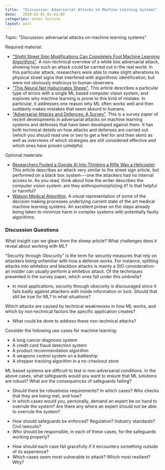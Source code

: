 ```yaml
---
title:  "Discussion: Adversarial Attacks on Machine Learning Systems"
date:   2020-02-01 01:01:00
categories: notes lecture 
layout: post
---
```


Topic: "Discussion: adversarial attacks on machine learning systems" 

Required material:
 - ["Slight Street Sign Modifications Can Completely Fool Machine Learning
   Algorithms"][gg_ackerman]. A non-technical overview of a white box
adversarial attack, showing how such an attack could be carried out in the real
world. In this particular attack, researchers were able to make slight
alterations to physical street signs that interfered with algorithmic
identification, but were not obviously malicious to human observers.
 - ["This Neural Net Hallucinates Sheep"][gg_shane]. This article describes a
   particular type of errors with a single ML based computer vision system, and
explores why machine learning is prone to this kind of mistake. In particular,
it addresses one reason why ML often works well and then suddenly makes
mistakes that seem absurd to humans.
- ["Adversarial Attacks and Defences: A Survey"][gg_chakraborty]. This is a
   survey paper of recent developments in adversarial attacks on machine
learning systems and defenses that have been developed against them. It has
both technical details on how attacks and defenses are carried out (which you
should read one or two to get a feel for and then skim) as well as overviews of
which strategies are still considered effective and which ones have proven
unhelpful.

Optional materials:
 - [Researchers Fooled a Google AI Into Thinking a Rifle Was a
   Helicopter][gg_matksakis]. This article describes an attack very similar to
the street sign article, but performed on a black box system---one the
attackers had no internal access to. As you read, think about how the writer
describes the computer vision system: are they anthropomorphizing it? Is that
helpful or harmful?
 - [Watson Medical Algorithm][gg_munroe]. A visual representation of some of
   the decision making processes underlying current state of the art medical
machine learning systems. An excellent primer on the steps already being taken
to minimize harm in complex systems with potentially faulty algorithms. 
 
[gg_chakraborty]:https://arxiv.org/pdf/1810.00069.pdf
[gg_ackerman]:https://spectrum.ieee.org/cars-that-think/transportation/sensors/slight-street-sign-modifications-can-fool-machine-learning-algorithms
[gg_shane]:http://nautil.us/blog/this-neural-net-hallucinates-sheep
[gg_matksakis]:https://www.wired.com/story/researcher-fooled-a-google-ai-into-thinking-a-rifle-was-a-helicopter/
[gg_munroe]:https://xkcd.com/1619/


### Discussion Questions

What insight can we glean from the sheep article? What challenges does it reveal about working with ML?

"Security through Obscurity" is the term for security measures that rely on attackers being unfamiliar with how a defense works. For instance, splitting attacks into whitebox and blackbox attacks is mainly a StO consideration- an insider can usually perform a whitebox attack. Of the techniques presented in the survey paper, which ones fall under this umbrella?
 - In most applications, security through obscurity is discouraged since it fails badly against attackers with inside information or luck. Should that still be true for ML? In what situations?

Which attacks are caused by technical weaknesses in how ML works, and which by non-technical factors the specific application creates?
 - What could be done to address these non-technical attacks?

Consider the following use cases for machine learning:
 - A lung cancer diagnosis system
 - A credit card fraud detection system
 - A product recommendation algorithm
 - A weapons control system on a battleship
 - A shopper tracking algorithm in a no-checkout store

ML based systems are difficult to test in non-adversarial conditions. In the above cases, what safeguards would you want to ensure that ML solutions are robust? What are the consequences of safeguards failing?
 - Should there be robustness requirements? In which cases? Who checks that they are being met, and how?
 - In which cases would you, personally, demand an expert be on hand to overrule the system? Are there any where an expert should not be able to overrule the system?
  + How should safeguards be enforced? Regulation? Industry standards? Civil lawsuits? 
  + Who should be responsible, in each of these cases, for the safeguards working properly?
 - How should each case fail gracefully if it encounters something outside of its experience?
 - Which cases seem most vulnerable to attack? Which most resilient? Why?

